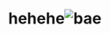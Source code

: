 # hehehe![bae](https://github.com/pablovepo/hehehe/assets/142081224/faa34e4d-a965-4b05-bc17-6bf03573ffc6)
